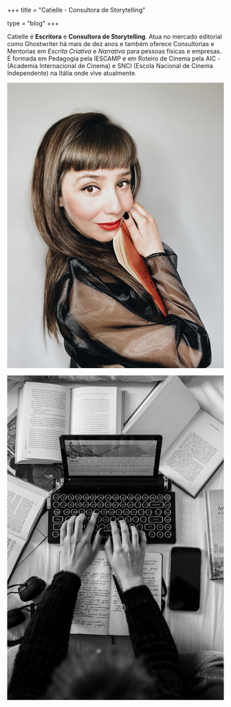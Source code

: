+++
title = "Catielle - Consultora de Storytelling"

type = "blog"
+++


Catielle é **Escritora** e **Consultora de Storytelling**. Atua no mercado editorial como Ghostwriter há mais de dez anos e também oferece Consultorias e Mentorias em *Escrita Criativa* e *Narrativa* para pessoas físicas e empresas.
É formada em Pedagogia pela IESCAMP e em Roteiro de Cinema pela AIC - (Academia Internacional de Cinema) e  SNCI (Escola Nacional de Cinema Independente) na Itália onde vive atualmente. 


![](/img/cati.jpg)


![](/img/writing.jpg)
